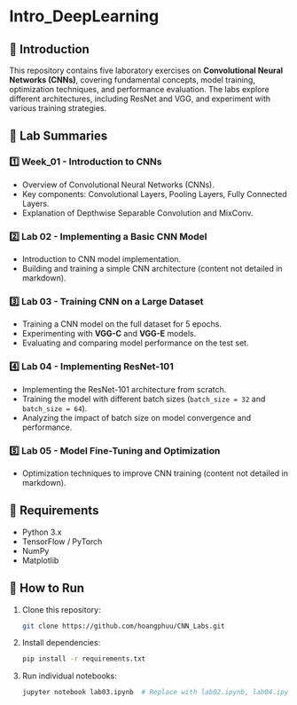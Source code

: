 # Intro_DeepLearning

## 📌 Introduction
This repository contains five laboratory exercises on **Convolutional Neural Networks (CNNs)**, covering fundamental concepts, model training, optimization techniques, and performance evaluation. The labs explore different architectures, including ResNet and VGG, and experiment with various training strategies.

## 📂 Lab Summaries

### **1️⃣ Week_01 - Introduction to CNNs**
- Overview of Convolutional Neural Networks (CNNs).
- Key components: Convolutional Layers, Pooling Layers, Fully Connected Layers.
- Explanation of Depthwise Separable Convolution and MixConv.

### **2️⃣ Lab 02 - Implementing a Basic CNN Model**
- Introduction to CNN model implementation.
- Building and training a simple CNN architecture (content not detailed in markdown).

### **3️⃣ Lab 03 - Training CNN on a Large Dataset**
- Training a CNN model on the full dataset for 5 epochs.
- Experimenting with **VGG-C** and **VGG-E** models.
- Evaluating and comparing model performance on the test set.

### **4️⃣ Lab 04 - Implementing ResNet-101**
- Implementing the ResNet-101 architecture from scratch.
- Training the model with different batch sizes (`batch_size = 32` and `batch_size = 64`).
- Analyzing the impact of batch size on model convergence and performance.

### **5️⃣ Lab 05 - Model Fine-Tuning and Optimization**
- Optimization techniques to improve CNN training (content not detailed in markdown).

## 🔧 Requirements
- Python 3.x
- TensorFlow / PyTorch
- NumPy
- Matplotlib

## 🚀 How to Run
1. Clone this repository:
   ```sh
   git clone https://github.com/hoangphuu/CNN_Labs.git
   ```
2. Install dependencies:
   ```sh
   pip install -r requirements.txt
   ```
3. Run individual notebooks:
   ```sh
   jupyter notebook lab03.ipynb  # Replace with lab02.ipynb, lab04.ipynb, etc.
   ```
